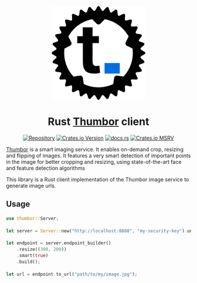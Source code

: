 <div align="center">
    <img src="assets/doc/logo.svg" width="256">
    <h1>Rust <a href="https://www.thumbor.org">Thumbor</a> client</h1>
    <a href="https://github.com/SteelAlloy/thumbor-rs">
        <img
            alt="Repository"
            src="https://img.shields.io/badge/github-thumbor--rs-228b22?style=for-the-badge&labelColor=555555&logo=github"
            height="25"
    /></a>
    <a href="https://crates.io/crates/thumbor">
        <img
            alt="Crates.io Version"
            src="https://img.shields.io/crates/v/thumbor.svg?style=for-the-badge&color=e37602&logo=rust"
            height="25"
    /></a>
    <a href="https://docs.rs/thumbor/latest/thumbor">
        <img
            alt="docs.rs"
            src="https://img.shields.io/badge/docs.rs-thumbor-3b74d1?style=for-the-badge&labelColor=555555&logo=docs.rs"
            height="25"
    /></a>
    <a href="https://docs.rs/thumbor/latest/thumbor">
        <img
            alt="Crates.io MSRV"
            src="https://img.shields.io/crates/msrv/thumbor?style=for-the-badge&logo=docs.rs&color=b83fbf"
            height="25"
    /></a>
</div>

[Thumbor](https://www.thumbor.org) is a smart imaging service. It enables on-demand crop, resizing and flipping of images.
It features a very smart detection of important points in the image for better cropping and resizing,
using state-of-the-art face and feature detection algorithms

This library is a Rust client implementation of the Thumbor image service to generate image urls.

## Usage

```rust
use thumbor::Server;

let server = Server::new("http://localhost:8888", "my-security-key").unwrap();

let endpoint = server.endpoint_builder()
    .resize((300, 200))
    .smart(true)
    .build();

let url = endpoint.to_url("path/to/my/image.jpg");
```
